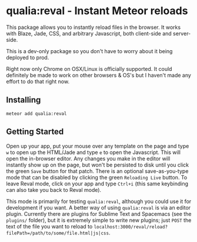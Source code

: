 # qualia:reval - Instant Meteor reloads

This package allows you to instantly reload files in the browser. It works with Blaze, Jade, CSS, and arbitrary Javascript, both client-side and server-side.

This is a dev-only package so you don't have to worry about it being deployed to prod.

Right now only Chrome on OSX/Linux is officially supported. It could definitely be made to work on other browsers & OS's but I haven't made any effort to do that right now.

## Installing

`meteor add qualia:reval`

## Getting Started

Open up your app, put your mouse over any template on the page and type `w` to open up the HTML/Jade and type `e` to open the Javascript. This will open the in-browser editor. Any changes you make in the editor will instantly show up on the page, but won't be persisted to disk until you click the green `Save` button for that patch. There is an optional save-as-you-type mode that can be disabled by clicking the green `Reloading Live` button. To leave Reval mode, click on your app and type `Ctrl+i` (this same keybinding can also take you back to Reval mode). 

This mode is primarily for testing `qualia:reval`, although you could use it for development if you want. A better way of using `qualia:reval` is via an editor plugin. Currently there are plugins for Sublime Text and Spacemacs (see the `plugins/` folder), but it is extremely simple to write new plugins; just `POST` the text of the file you want to reload to `localhost:3000/reval/reload?filePath=/path/to/some/file.html|js|css`.
